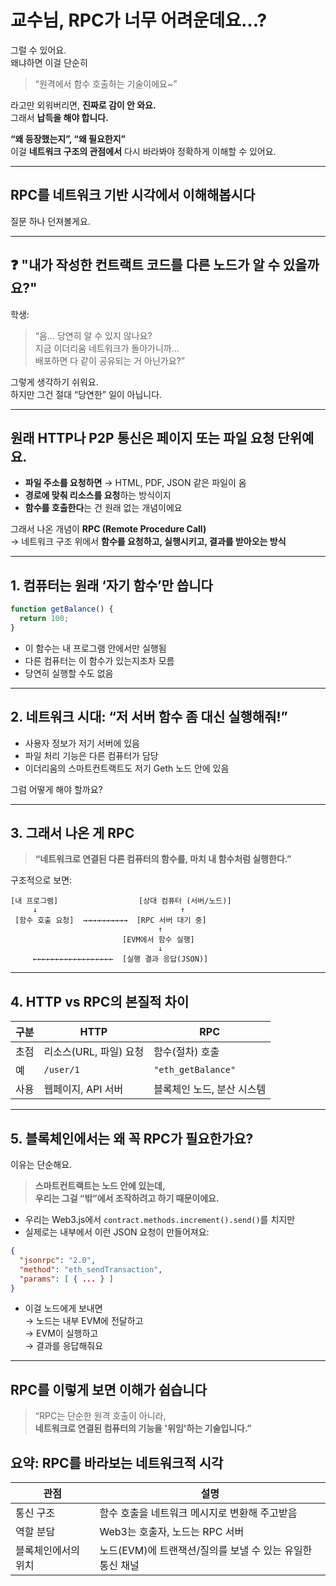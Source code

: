 # **교수님, RPC가 너무 어려운데요...?**

그럴 수 있어요.  
왜냐하면 이걸 단순히

> “원격에서 함수 호출하는 기술이에요~”

라고만 외워버리면, **진짜로 감이 안 와요.**  
그래서 **납득을 해야 합니다.**

**“왜 등장했는지”, “왜 필요한지”**  
이걸 **네트워크 구조의 관점에서** 다시 바라봐야 정확하게 이해할 수 있어요.

---

## RPC를 네트워크 기반 시각에서 이해해봅시다

질문 하나 던져볼게요.

---

## ❓ **"내가 작성한 컨트랙트 코드를 다른 노드가 알 수 있을까요?"**

학생:

> “음… 당연히 알 수 있지 않나요?  
> 지금 이더리움 네트워크가 돌아가니까…  
> 배포하면 다 같이 공유되는 거 아닌가요?”

그렇게 생각하기 쉬워요.  
하지만 그건 절대 “당연한” 일이 아닙니다.

---

## **원래 HTTP나 P2P 통신은 페이지 또는 파일 요청 단위**예요.

- **파일 주소를 요청하면** → HTML, PDF, JSON 같은 파일이 옴
- **경로에 맞춰 리소스를 요청**하는 방식이지
- **함수를 호출한다**는 건 원래 없는 개념이에요

그래서 나온 개념이 **RPC (Remote Procedure Call)**  
→ 네트워크 구조 위에서 **함수를 요청하고, 실행시키고, 결과를 받아오는 방식**

---

## 1. 컴퓨터는 원래 ‘자기 함수’만 씁니다

```js
function getBalance() {
  return 100;
}
```

- 이 함수는 내 프로그램 안에서만 실행됨
- 다른 컴퓨터는 이 함수가 있는지조차 모름
- 당연히 실행할 수도 없음

---

## 2. 네트워크 시대: “저 서버 함수 좀 대신 실행해줘!”

- 사용자 정보가 저기 서버에 있음
- 파일 처리 기능은 다른 컴퓨터가 담당
- 이더리움의 스마트컨트랙트도 저기 Geth 노드 안에 있음

그럼 어떻게 해야 할까요?

---

## 3. 그래서 나온 게 RPC

> **“네트워크로 연결된 다른 컴퓨터의 함수를, 마치 내 함수처럼 실행한다.”**

구조적으로 보면:

```
[내 프로그램]                  [상대 컴퓨터 (서버/노드)]
     ↓                                ↑
 [함수 호출 요청]  →→→→→→→→→→  [RPC 서버 대기 중]
                                 ↑
                         [EVM에서 함수 실행]
                                 ↓
     ←←←←←←←←←←←←←←←←←←  [실행 결과 응답(JSON)]
```

---

## 4. HTTP vs RPC의 본질적 차이

| 구분 | HTTP                   | RPC                        |
| ---- | ---------------------- | -------------------------- |
| 초점 | 리소스(URL, 파일) 요청 | 함수(절차) 호출            |
| 예   | `/user/1`              | `"eth_getBalance"`         |
| 사용 | 웹페이지, API 서버     | 블록체인 노드, 분산 시스템 |

---

## 5. 블록체인에서는 왜 꼭 RPC가 필요한가요?

이유는 단순해요.

> **스마트컨트랙트는 노드 안에 있는데,  
> 우리는 그걸 “밖”에서 조작하려고 하기 때문이에요.**

- 우리는 Web3.js에서 `contract.methods.increment().send()`를 치지만
- 실제로는 내부에서 이런 JSON 요청이 만들어져요:

```json
{
  "jsonrpc": "2.0",
  "method": "eth_sendTransaction",
  "params": [ { ... } ]
}
```

- 이걸 노드에게 보내면  
  → 노드는 내부 EVM에 전달하고  
  → EVM이 실행하고  
  → 결과를 응답해줘요

---

## RPC를 이렇게 보면 이해가 쉽습니다

> “RPC는 단순한 원격 호출이 아니라,  
> **네트워크로 연결된 컴퓨터의 기능을 '위임'하는 기술입니다.”**

## 요약: RPC를 바라보는 네트워크적 시각

| 관점                | 설명                                                      |
| ------------------- | --------------------------------------------------------- |
| 통신 구조           | 함수 호출을 네트워크 메시지로 변환해 주고받음             |
| 역할 분담           | Web3는 호출자, 노드는 RPC 서버                            |
| 블록체인에서의 위치 | 노드(EVM)에 트랜잭션/질의를 보낼 수 있는 유일한 통신 채널 |
